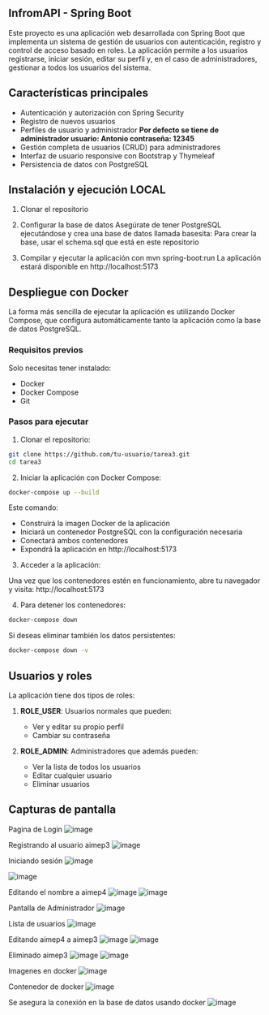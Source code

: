 ## InfromAPI - Spring Boot

Este proyecto es una aplicación web desarrollada con Spring Boot que implementa un sistema de gestión de usuarios con autenticación, registro y control de acceso basado en roles. La aplicación permite a los usuarios registrarse, iniciar sesión, editar su perfil y, en el caso de administradores, gestionar a todos los usuarios del sistema.

## Características principales

- Autenticación y autorización con Spring Security
- Registro de nuevos usuarios
- Perfiles de usuario y administrador
  **Por defecto se tiene de administrador
     usuario: Antonio
     contraseña: 12345**
- Gestión completa de usuarios (CRUD) para administradores
- Interfaz de usuario responsive con Bootstrap y Thymeleaf
- Persistencia de datos con PostgreSQL

## Instalación y ejecución LOCAL
1. Clonar el repositorio

2. Configurar la base de datos
Asegúrate de tener PostgreSQL ejecutándose y crea una base de datos llamada basesita:
Para crear la base, usar el schema.sql que está en este repositorio

4. Compilar y ejecutar la aplicación con mvn spring-boot:run
La aplicación estará disponible en http://localhost:5173


## Despliegue con Docker

La forma más sencilla de ejecutar la aplicación es utilizando Docker Compose, que configura automáticamente tanto la aplicación como la base de datos PostgreSQL.

### Requisitos previos

Solo necesitas tener instalado:
- Docker
- Docker Compose
- Git

### Pasos para ejecutar

1. Clonar el repositorio:

```bash
git clone https://github.com/tu-usuario/tarea3.git
cd tarea3
```

2. Iniciar la aplicación con Docker Compose:

```bash
docker-compose up --build
```

Este comando:
- Construirá la imagen Docker de la aplicación
- Iniciará un contenedor PostgreSQL con la configuración necesaria
- Conectará ambos contenedores
- Expondrá la aplicación en http://localhost:5173

3. Acceder a la aplicación:

Una vez que los contenedores estén en funcionamiento, abre tu navegador y visita:
http://localhost:5173

4. Para detener los contenedores:

```bash
docker-compose down
```

Si deseas eliminar también los datos persistentes:

```bash
docker-compose down -v
```

## Usuarios y roles

La aplicación tiene dos tipos de roles:

1. **ROLE_USER**: Usuarios normales que pueden:
   - Ver y editar su propio perfil
   - Cambiar su contraseña

2. **ROLE_ADMIN**: Administradores que además pueden:
   - Ver la lista de todos los usuarios
   - Editar cualquier usuario
   - Eliminar usuarios

## Capturas de pantalla
Pagina de Login
![image](https://github.com/user-attachments/assets/59c6d55c-af4d-4254-aa5b-dde49ae768a7)

Registrando al usuario aimep3
![image](https://github.com/user-attachments/assets/04611eb5-5aa4-4e22-87b8-24675d381194)

Iniciando sesión
![image](https://github.com/user-attachments/assets/fd294936-fbb8-4b78-ba93-a2bea44b1c7c)

![image](https://github.com/user-attachments/assets/e8b6b75f-350e-4c3a-8f51-597d9d378387)

Editando el nombre a aimep4
![image](https://github.com/user-attachments/assets/82180f23-a419-40f8-bdf3-6c68bf1ce53d)
![image](https://github.com/user-attachments/assets/bf505b5c-7d39-4bf3-a11a-0347e18baf55)

Pantalla de Administrador
![image](https://github.com/user-attachments/assets/e61e58cb-2ee2-4760-b886-087b5b7fa286)

Lista de usuarios
![image](https://github.com/user-attachments/assets/3969874e-dbd4-4c90-a9f3-2721001c8bba)

Editando aimep4 a aimep3
![image](https://github.com/user-attachments/assets/c2215b2c-ff36-4607-9ba7-ea6375432920)
![image](https://github.com/user-attachments/assets/81925aa5-1780-42f6-b638-bc097322bdee)

Eliminado aimep3
![image](https://github.com/user-attachments/assets/cfe999cf-3d14-4bf3-b6ba-bc2654c67bc2)
![image](https://github.com/user-attachments/assets/79555713-da09-42dd-af1e-af62ed09f80d)

Imagenes en docker
![image](https://github.com/user-attachments/assets/be17b799-a58b-4e0a-b472-b0530f1db5c7)

Contenedor de docker
![image](https://github.com/user-attachments/assets/ce9cabee-8e11-4dd3-8fec-31406acb73b5)

Se asegura la conexión en la base de datos usando docker
![image](https://github.com/user-attachments/assets/e9bdfc09-c8ff-406e-ae66-1f1bb0de8f6d)


